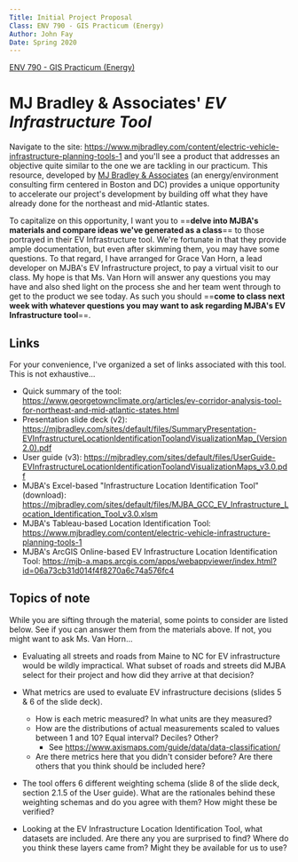 ```yaml
---
Title: Initial Project Proposal
Class: ENV 790 - GIS Practicum (Energy)
Author: John Fay
Date: Spring 2020
---
```


[ENV 790 - GIS Practicum (Energy)](./index.html)

# MJ Bradley & Associates' *EV Infrastructure Tool*

Navigate to the site: https://www.mjbradley.com/content/electric-vehicle-infrastructure-planning-tools-1 and you'll see a product that addresses an objective quite similar to the one we are tackling in our practicum. This resource, developed by [MJ Bradley & Associates](https://www.mjbradley.com/) (an energy/environment consulting firm centered in Boston and DC) provides a unique opportunity to accelerate our project's development by building off what they have already done for the northeast and mid-Atlantic states. 

To capitalize on this opportunity, I want you to ==**delve into MJBA's materials and compare ideas we've generated as a class**== to those portrayed in their EV Infrastructure tool. We're fortunate in that they provide ample documentation, but even after skimming them, you may have some questions. To that regard, I have arranged for Grace Van Horn, a lead developer on MJBA's EV Infrastructure project, to pay a virtual visit to our class. My hope is that Ms. Van Horn will answer any questions you may have and also shed light on the process she and her team went through to get to the product we see today. As such you should ==**come to class next week with whatever questions you may want to ask regarding MJBA's EV Infrastructure tool**==.

## Links

For your convenience, I've organized a set of links associated with this tool. This is not exhaustive...

* Quick summary of the tool: 
  https://www.georgetownclimate.org/articles/ev-corridor-analysis-tool-for-northeast-and-mid-atlantic-states.html
* Presentation slide deck (v2):
  https://mjbradley.com/sites/default/files/SummaryPresentation-EVInfrastructureLocationIdentificationToolandVisualizationMap_(Version2.0).pdf
* User guide (v3):
  https://mjbradley.com/sites/default/files/UserGuide-EVInfrastructureLocationIdentificationToolandVisualizationMaps_v3.0.pdf
* MJBA's Excel-based "Infrastructure Location Identification Tool" (download):
  https://mjbradley.com/sites/default/files/MJBA_GCC_EV_Infrastructure_Location_Identification_Tool_v3.0.xlsm
* MJBA's Tableau-based Location Identification Tool:
  https://www.mjbradley.com/content/electric-vehicle-infrastructure-planning-tools-1
* MJBA's ArcGIS Online-based EV Infrastructure Location Identification Tool:
  https://mjb-a.maps.arcgis.com/apps/webappviewer/index.html?id=06a73cb31d014f4f8270a6c74a576fc4



## Topics of note

While you are sifting through the material, some points to consider are listed below. See if you can answer them from the materials above. If not, you might want to ask Ms. Van Horn...

* Evaluating all streets and roads from Maine to NC for EV infrastructure would be wildly impractical. What subset of roads and streets did MJBA select for their project and how did they arrive at that decision? 



* What metrics are used to evaluate EV infrastructure decisions (slides 5 & 6 of the slide deck). 

  * How is each metric measured? In what units are they measured? 
  * How are the distributions of actual measurements scaled to values between 1 and 10? Equal interval? Deciles? Other?
    * See https://www.axismaps.com/guide/data/data-classification/
  * Are there metrics here that you didn't consider before? Are there others that you think should be included here? 

  

* The tool offers 6 different weighting schema (slide 8 of the slide deck, section 2.1.5 of the User guide). What are the rationales behind these weighting schemas and do you agree with them? How might these be verified?



* Looking at the EV Infrastructure Location Identification Tool, what datasets are included. Are there any you are surprised to find? Where do you think these layers came from? Might they be available for us to use? 

